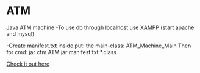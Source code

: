 # ATM
 Java ATM machine
-To use db through localhost use XAMPP (start apache and mysql)

-Create manifest.txt 
inside put: the main-class: ATM_Machine_Main
Then for cmd: jar cfm ATM.jar manifest.txt *.class

[Check it out here](https://brianperel.github.io/project1.htm)

